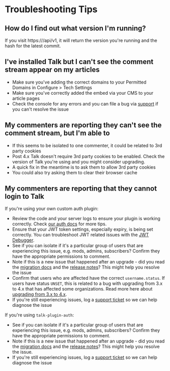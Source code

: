 # Troubleshooting Tips


## How do I find out what version I'm running?

If you visit https://<YOUR TALK INSTANCE>/api/v1, it will return the version you're running and the hash for the latest commit.

## I've installed Talk but I can't see the comment stream appear on my articles

* Make sure you've adding the correct domains to your Permitted Domains in Configure > Tech Settings
* Make sure you've correctly added the embed via your CMS to your article pages
* Check the console for any errors and you can file a bug via [support](mailto:support@coralproject.net) if you can't resolve the issue 

## My commenters are reporting they can't see the comment stream, but I'm able to

* If this seems to be isolated to one commenter, it could be related to 3rd party cookies 
* Post 4.x Talk doesn't require 3rd party cookies to be enabled. Check the version of Talk you're using and you might consider upgrading. 
* A quick fix in the meantime is to ask them to allow 3rd party cookies
* You could also try asking them to clear their browser cache


## My commenters are reporting that they cannot login to Talk

If you're using your own custom auth plugin: 

* Review the code and your server logs to ensure your plugin is working correctly. Check [our auth docs](./integrating/authentication.html) for more tips.
* Ensure that your JWT token settings, especially expiry, is being set correctly. You can troubleshoot JWT related issues with the [JWT Debugger](https://jwt.io/).
* See if you can isolate if it's a particular group of users that are experiencing this issue, e.g. mods, admins, subscribers? Confirm they have the appropriate permissions to comment.
* Note if this is a new issue that happened after an upgrade - did you read the [migration docs](06-03-migrating-from-3.html) and the [release notes](https://github.com/coralproject/talk/releases)? This might help you resolve the issue
* Confirm that users who are affected have the correct `username.status`. If users have status `UNSET`, this is related to a bug with upgrading from 3.x to 4.x that has affected some organizations. Read more here about [upgrading from 3.x to 4.x](06-03-migrating-from-3.html).
* If you're still experiencing issues, log a [support ticket](mailto:support@coralproject.net) so we can help diagnose the issue


If you're using `talk-plugin-auth`:

* See if you can isolate if it's a particular group of users that are experiencing this issue, e.g. mods, admins, subscribers? Confirm they have the appropriate permissions to comment.
* Note if this is a new issue that happened after an upgrade - did you read the [migration docs](06-03-migrating-from-3.html) and the [release notes](https://github.com/coralproject/talk/releases)? This might help you resolve the issue.
* If you're still experiencing issues, log a [support ticket](mailto:support@coralproject.net) so we can help diagnose the issue
